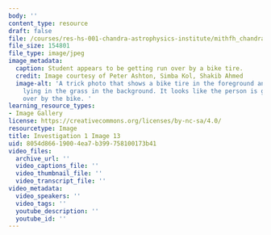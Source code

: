 ```yaml
---
body: ''
content_type: resource
draft: false
file: /courses/res-hs-001-chandra-astrophysics-institute/mithfh_chandra_inv1_ex_trk.jpg
file_size: 154801
file_type: image/jpeg
image_metadata:
  caption: Student appears to be getting run over by a bike tire.
  credit: Image courtesy of Peter Ashton, Simba Kol, Shakib Ahmed
  image-alt: 'A trick photo that shows a bike tire in the foreground and a person
    lying in the grass in the background. It looks like the person is getting run
    over by the bike. '
learning_resource_types:
- Image Gallery
license: https://creativecommons.org/licenses/by-nc-sa/4.0/
resourcetype: Image
title: Investigation 1 Image 13
uid: 8054d866-1900-4ea7-b399-758100173b41
video_files:
  archive_url: ''
  video_captions_file: ''
  video_thumbnail_file: ''
  video_transcript_file: ''
video_metadata:
  video_speakers: ''
  video_tags: ''
  youtube_description: ''
  youtube_id: ''
---
```

